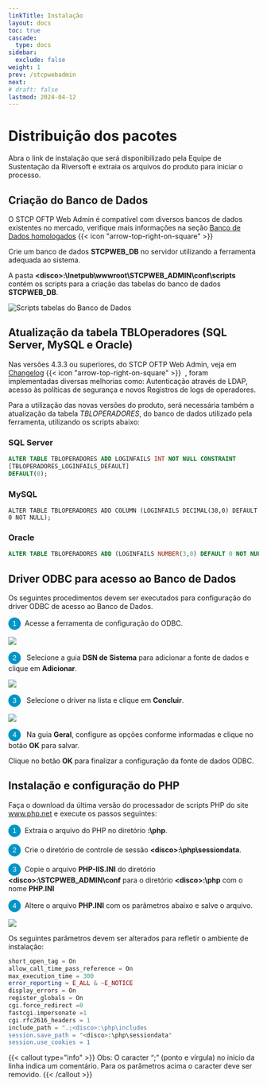 ```yaml
---
linkTitle: Instalação
layout: docs
toc: true
cascade:
  type: docs
sidebar:
  exclude: false
weight: 1
prev: /stcpwebadmin
next:
# draft: false
lastmod: 2024-04-12
---
```

# Distribuição dos pacotes

Abra o link de instalação que será disponibilizado pela Equipe de Sustentação da Riversoft e extraia os arquivos do produto para iniciar o processo.

## Criação do Banco de Dados

O STCP OFTP Web Admin é compatível com diversos bancos de dados existentes no mercado, verifique mais informações na seção <a href="/utils/database" target="_blank">Banco de Dados homologados</a> {{< icon "arrow-top-right-on-square" >}} &nbsp;

Crie um banco de dados **STCPWEB_DB** no servidor utilizando a ferramenta adequada ao sistema.

A pasta **\<disco>:\Inetpub\wwwroot\STCPWEB_ADMIN\conf\scripts** contém os scripts para a criação das tabelas do banco de dados **STCPWEB_DB**.

<!-- ![](./imagem2/img16.png) -->
![](web-admin-06.png "Scripts tabelas do Banco de Dados")

## Atualização da tabela TBLOperadores (SQL Server, MySQL e Oracle)

Nas versões 4.3.3 ou superiores, do STCP OFTP Web Admin, veja em <a href="/changelog/stcpadmin/" target="_blank">Changelog</a> {{< icon "arrow-top-right-on-square" >}} &nbsp;, foram implementadas diversas melhorias como: Autenticação através de LDAP, acesso às políticas de segurança e novos Registros de logs de operadores.

Para a utilização das novas versões do produto, será necessária também a atualização da tabela _TBLOPERADORES_, do banco de dados utilizado pela ferramenta, utilizando os scripts abaixo:

### SQL Server

```sql
ALTER TABLE TBLOPERADORES ADD LOGINFAILS INT NOT NULL CONSTRAINT
[TBLOPERADORES_LOGINFAILS_DEFAULT]
DEFAULT(0);
```

### MySQL

```mysql
ALTER TABLE TBLOPERADORES ADD COLUMN (LOGINFAILS DECIMAL(38,0) DEFAULT 0 NOT NULL);
```

### Oracle

```sql
ALTER TABLE TBLOPERADORES ADD (LOGINFAILS NUMBER(3,0) DEFAULT 0 NOT NULL);
```

## Driver ODBC para acesso ao Banco de Dados

Os seguintes procedimentos devem ser executados para configuração do driver ODBC de acesso ao Banco de Dados.

<span style="display:inline-block; width: 25px; height: 25px; border-radius: 50%; background-color: #0095C7; color: white; text-align: center; line-height: 25px; font-size: 14px; font-family: Arial;">1</span> &nbsp;Acesse a ferramenta de configuração do ODBC.

![](web-admin-07.png "")

<span style="display:inline-block; width: 25px; height: 25px; border-radius: 50%; background-color: #0095C7; color: white; text-align: center; line-height: 25px; font-size: 14px; font-family: Arial;">2</span> &nbsp; Selecione a guia **DSN de Sistema** para adicionar a fonte de dados e clique em **Adicionar**.

![](web-admin-08.png)

<span style="display:inline-block; width: 25px; height: 25px; border-radius: 50%; background-color: #0095C7; color: white; text-align: center; line-height: 25px; font-size: 14px; font-family: Arial;">3</span> &nbsp; Selecione o driver na lista e clique em **Concluir**.

![](web-admin-09.png)

<span style="display:inline-block; width: 25px; height: 25px; border-radius: 50%; background-color: #0095C7; color: white; text-align: center; line-height: 25px; font-size: 14px; font-family: Arial;">4</span> &nbsp; Na guia **Geral**, configure as opções conforme informadas e clique no botão **OK** para salvar.

<!-- Na guia **Geral**, configure as opções conforme informadas (para Oracle8) e clique no botão **OK** para salvar. -->

<!-- ![](./imagem2/img20.png) -->

Clique no botão **OK** para finalizar a configuração da fonte de dados ODBC.

<!-- ![](./imagem2/img21.png) -->

## Instalação e configuração do PHP

Faça o download da última versão do processador de scripts PHP do site www.php.net e execute os passos seguintes:

<span style="display:inline-block; width: 25px; height: 25px; border-radius: 50%; background-color: #0095C7; color: white; text-align: center; line-height: 25px; font-size: 14px; font-family: Arial;">1</span> &nbsp;Extraia o arquivo do PHP no diretório **<disco>:\php**.

<span style="display:inline-block; width: 25px; height: 25px; border-radius: 50%; background-color: #0095C7; color: white; text-align: center; line-height: 25px; font-size: 14px; font-family: Arial;">2</span> &nbsp;Crie o diretório de controle de sessão **\<disco>:\php\sessiondata**.

<span style="display:inline-block; width: 25px; height: 25px; border-radius: 50%; background-color: #0095C7; color: white; text-align: center; line-height: 25px; font-size: 14px; font-family: Arial;">3</span> &nbsp;Copie o arquivo **PHP-IIS.INI** do diretório **\<disco>:\STCPWEB_ADMIN\conf** para o diretório **\<disco>:\php** com o nome **PHP.INI**

<span style="display:inline-block; width: 25px; height: 25px; border-radius: 50%; background-color: #0095C7; color: white; text-align: center; line-height: 25px; font-size: 14px; font-family: Arial;">4</span> &nbsp;Altere o arquivo **PHP.INI** com os parâmetros abaixo e salve o arquivo.

![](./imagem2/img22.png)

Os seguintes parâmetros devem ser alterados para refletir o ambiente de instalação:

```php {filename="PHP.INI"}
short_open_tag = On
allow_call_time_pass_reference = On
max_execution_time = 300
error_reporting = E_ALL & ~E_NOTICE
display_errors = On
register_globals = On
cgi.force_redirect =0
fastcgi.impersonate =1
cgi.rfc2616_headers = 1
include_path = ".;<disco>:\php\includes
session.save_path = "<disco>:\php\sessiondata"
session.use_cookies = 1
```
{{< callout type="info" >}}
Obs: O caracter “;” (ponto e vírgula) no início da linha indica um comentário. Para os parâmetros acima o caracter deve ser removido.
{{< /callout >}}

